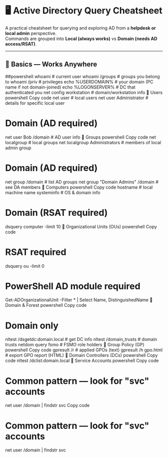# 🖥️ Active Directory Query Cheatsheet

A practical cheatsheet for querying and exploring AD from a **helpdesk or local admin** perspective.  
Commands are grouped into **Local (always works)** vs **Domain (needs AD access/RSAT)**.  

---

## 🔹 Basics — Works Anywhere
##powershell
whoami                     # current user
whoami /groups             # groups you belong to
whoami /priv               # privileges
echo %USERDOMAIN%          # your domain (PC name if not domain-joined)
echo %LOGONSERVER%         # DC that authenticated you
net config workstation     # domain/workstation info
🔹 Users
powershell
Copy code
net user                   # local users
net user Administrator     # details for specific local user

# Domain (AD required)
net user Bob /domain       # AD user info
🔹 Groups
powershell
Copy code
net localgroup             # local groups
net localgroup Administrators   # members of local admin group

# Domain (AD required)
net group /domain               # list AD groups
net group "Domain Admins" /domain   # see DA members
🔹 Computers
powershell
Copy code
hostname                   # local machine name
systeminfo                 # OS & domain info

# Domain (RSAT required)
dsquery computer -limit 10
🔹 Organizational Units (OUs)
powershell
Copy code
# RSAT required
dsquery ou -limit 0

# PowerShell AD module required
Get-ADOrganizationalUnit -Filter * | Select Name, DistinguishedName
🔹 Domain & Forest
powershell
Copy code
# Domain only
nltest /dsgetdc:domain.local   # get DC info
nltest /domain_trusts          # domain trusts
netdom query fsmo              # FSMO role holders
🔹 Group Policy (GP)
powershell
Copy code
gpresult /r                    # applied GPOs (text)
gpresult /h gpo.html           # export GPO report (HTML)
🔹 Domain Controllers (DCs)
powershell
Copy code
nltest /dclist:domain.local
🔹 Service Accounts
powershell
Copy code
# Common pattern — look for "svc" accounts
net user /domain | findstr svc
Copy code
# Common pattern — look for "svc" accounts
net user /domain | findstr svc






